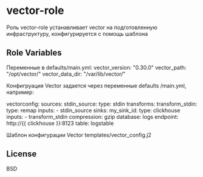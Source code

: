 vector-role
=========

Роль vector-role устанавливает vector на подготовленную инфраструктуру, конфигурируется с помощь шаблона

Role Variables
--------------

Переменные в defaults/main.yml:
vector_version: "0.30.0"
vector_path: "/opt/vector/"
vector_data_dir: "/var/lib/vector/"

Конфигруация Vector задается через переменные defaults
/main.yml, например:

vectorconfig:
  sources:
    stdin_source:
      type: stdin
  transforms:
    transform_stdin:
      type: remap
      inputs:
        - stdin_source
  sinks:
    my_sink_id:
      type: clickhouse
      inputs:
        - transform_stdin
      compression: gzip
      database: logs
      endpoint: http://{{ clickhouse }}:8123
      table: logstable


Шаблон конфигурации Vector templates/vector_config.j2

License
-------

BSD

